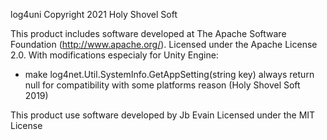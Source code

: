    log4uni
   Copyright 2021 Holy Shovel Soft
   
   This product includes software developed at
   The Apache Software Foundation (http://www.apache.org/).
   Licensed under the Apache License 2.0.
   With modifications especialy for Unity Engine:
   - make log4net.Util.SystemInfo.GetAppSetting(string key) always return null for compatibility with some platforms reason (Holy Shovel Soft 2019)
   
   This product use software developed by Jb Evain
   Licensed under the MIT License
   